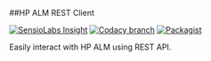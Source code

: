 ##HP ALM REST Client   

[![SensioLabs Insight](https://img.shields.io/sensiolabs/i/ae30c4dd-a564-45cc-b393-649e43d43238.svg)](https://insight.sensiolabs.com/projects/ae30c4dd-a564-45cc-b393-649e43d43238)
[![Codacy branch](https://img.shields.io/codacy/1c4d056c8029418b8ffaf377994e96ce/master.svg)](https://www.codacy.com/app/stepan-sib/alm-client)
[![Packagist](https://img.shields.io/packagist/v/stepansib/alm-client.svg)](https://packagist.org/packages/stepansib/alm-client)

Easily interact with HP ALM using REST API. 
